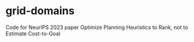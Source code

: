 # grid-domains
Code for NeurIPS 2023 paper Optimize Planning Heuristics to Rank, not to Estimate Cost-to-Goal
